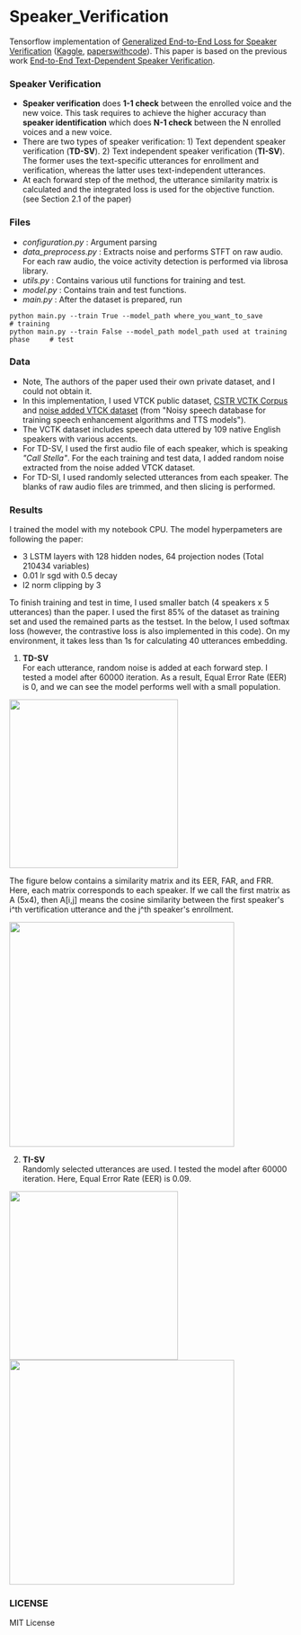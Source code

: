 # Speaker_Verification
Tensorflow implementation of [Generalized End-to-End Loss for Speaker Verification](https://arxiv.org/abs/1710.10467) ([Kaggle](https://www.kaggle.com/beastlyprime/tensorflow-speaker-verification), [paperswithcode](https://paperswithcode.com/paper/end-to-end-text-dependent-speaker)). This paper is based on the previous work [End-to-End Text-Dependent Speaker Verification](https://arxiv.org/abs/1509.08062).

### Speaker Verification
- **Speaker verification** does **1-1 check** between the enrolled voice and the new voice. This task requires to achieve the higher accuracy than **speaker identification** which does **N-1 check** between the N enrolled voices and a new voice. 
- There are two types of speaker verification: 1) Text dependent speaker verification (**TD-SV**). 2) Text independent speaker verification (**TI-SV**). The former uses the text-specific utterances for enrollment and verification, whereas the latter uses text-independent utterances.
- At each forward step of the method, the utterance similarity matrix is calculated and the integrated loss is used for the objective function. (see Section 2.1 of the paper)


### Files
- *configuration.py* : Argument parsing
- *data_preprocess.py* : Extracts noise and performs STFT on raw audio. For each raw audio, the voice activity detection is performed via librosa library.
- *utils.py* : Contains various util functions for training and test.  
- *model.py* : Contains train and test functions.
- *main.py* : After the dataset is prepared, run
```
python main.py --train True --model_path where_you_want_to_save                 # training
python main.py --train False --model_path model_path used at training phase     # test
```

### Data
- Note, The authors of the paper used their own private dataset, and I could not obtain it.
- In this implementation, I used VTCK public dataset, [CSTR VCTK Corpus](http://homepages.inf.ed.ac.uk/jyamagis/page3/page58/page58.html) and [noise added VTCK dataset](https://datashare.is.ed.ac.uk/handle/10283/1942) (from "Noisy speech database for training speech enhancement algorithms and TTS models").
- The VCTK dataset includes speech data uttered by 109 native English speakers with various accents. 
- For TD-SV, I used the first audio file of each speaker, which is speaking *"Call Stella"*. For the each training and test data, I added random noise extracted from the noise added VTCK dataset. 
- For TD-SI, I used randomly selected utterances from each speaker. The blanks of raw audio files are trimmed, and then slicing is performed.  


### Results
I trained the model with my notebook CPU. The model hyperpameters are following the paper:
- 3 LSTM layers with 128 hidden nodes, 64 projection nodes (Total 210434 variables)
- 0.01 lr sgd with 0.5 decay
- l2 norm clipping by 3  

To finish training and test in time, I used smaller batch (4 speakers x 5 utterances) than the paper. I used the first 85% of the dataset as training set and used the remained parts as the testset. In the below, I used softmax loss (however, the contrastive loss is also implemented in this code). On my environment, it takes less than 1s for calculating 40 utterances embedding.

1) **TD-SV**  
For each utterance, random noise is added at each forward step. I tested a model after 60000 iteration. As a result, Equal Error Rate (EER) is 0, and we can see the model performs well with a small population. 
<img src=Results/TDSV_loss.JPG width="300">

The figure below contains a similarity matrix and its EER, FAR, and FRR.
Here, each matrix corresponds to each speaker. If we call the first matrix as A (5x4), then A[i,j] means the cosine similarity between the first speaker's i^th vertification utterance and the j^th speaker's enrollment.

<img src=Results/TDSV_결과.JPG width="400">


2) **TI-SV**   
Randomly selected utterances are used. I tested the model after 60000 iteration. Here, Equal Error Rate (EER) is 0.09.  

<img src=Results/TISV_loss.JPG width="300">

<img src=Results/TISV_결과.JPG width="400">


### LICENSE
MIT License







